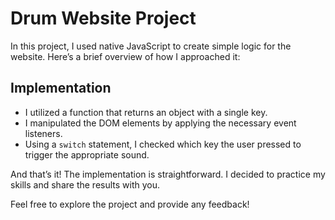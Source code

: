 
# Drum Website Project

In this project, I used native JavaScript to create simple logic for the website. Here’s a brief overview of how I approached it:

## Implementation

- I utilized a function that returns an object with a single key.
- I manipulated the DOM elements by applying the necessary event listeners.
- Using a `switch` statement, I checked which key the user pressed to trigger the appropriate sound.

And that’s it! The implementation is straightforward. I decided to practice my skills and share the results with you.

Feel free to explore the project and provide any feedback!
